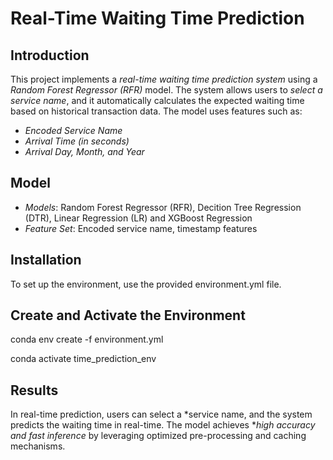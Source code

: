 # Real-Time Waiting Time Prediction

## Introduction
This project implements a *real-time waiting time prediction system* using a *Random Forest Regressor (RFR)* model. The system allows users to *select a service name*, and it automatically calculates the expected waiting time based on historical transaction data. The model uses features such as:
- *Encoded Service Name*
- *Arrival Time (in seconds)*
- *Arrival Day, Month, and Year*



## Model
- *Models*: Random Forest Regressor (RFR), Decition Tree Regression (DTR), Linear Regression (LR) and XGBoost Regression
- *Feature Set*: Encoded service name, timestamp features

## Installation
To set up the environment, use the provided environment.yml file.

## Create and Activate the Environment
conda env create -f environment.yml

conda activate time_prediction_env


## Results
In real-time prediction, users can select a *service name, and the system predicts the waiting time in real-time. The model achieves **high accuracy and fast inference* by leveraging optimized pre-processing and caching mechanisms.



